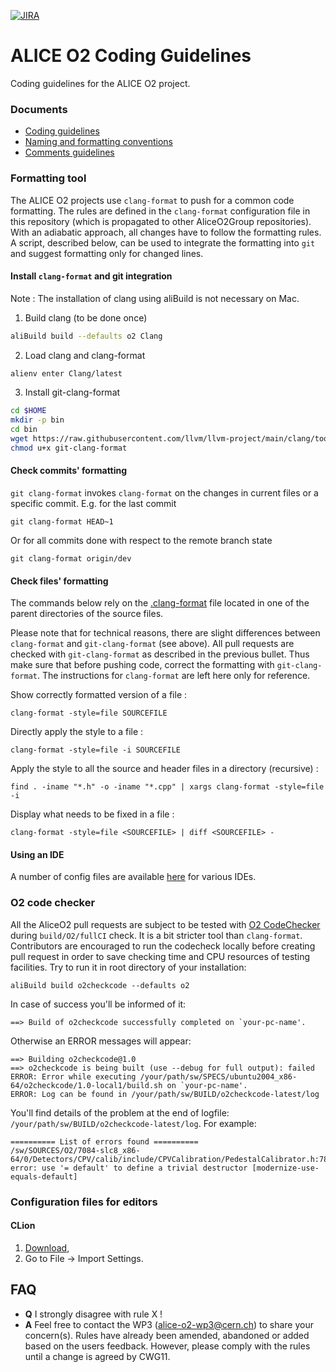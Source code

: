 [![JIRA](https://img.shields.io/badge/JIRA-Report%20issue-blue.svg)](https://alice.its.cern.ch/jira/secure/CreateIssue.jspa?pid=11201&issuetype=1)

# ALICE O2 Coding Guidelines
Coding guidelines for the ALICE O2 project.

### Documents

* [Coding guidelines](https://rawgit.com/AliceO2Group/CodingGuidelines/master/coding_guidelines.html)
* [Naming and formatting conventions](https://rawgit.com/AliceO2Group/CodingGuidelines/master/naming_formatting.html)
* [Comments guidelines](https://rawgit.com/AliceO2Group/CodingGuidelines/master/comments_guidelines.html)

### Formatting tool
The ALICE O2 projects use `clang-format` to push for a common code formatting. The rules are defined in
the `clang-format` configuration file in this repository (which is propagated to other AliceO2Group repositories). With an adiabatic
approach, all changes have to follow the formatting rules. A script, described below, can be
used to integrate the formatting into `git` and suggest formatting only for
changed lines.

#### Install `clang-format` and git integration

Note : The installation of clang using aliBuild is not necessary on Mac.

1. Build clang (to be done once)
```bash
aliBuild build --defaults o2 Clang
```
2. Load clang and clang-format
```bash
alienv enter Clang/latest
```
3. Install git-clang-format
```bash
cd $HOME
mkdir -p bin
cd bin
wget https://raw.githubusercontent.com/llvm/llvm-project/main/clang/tools/clang-format/git-clang-format
chmod u+x git-clang-format
```

#### Check commits' formatting
`git clang-format` invokes `clang-format` on the changes in current files
or a specific commit. E.g. for the last commit
```
git clang-format HEAD~1
```

Or for all commits done with respect to the remote branch state
```
git clang-format origin/dev
```

#### Check files' formatting

The commands below rely on the [.clang-format](.clang-format) file located in one of the parent
directories of the source files.

Please note that for technical reasons, there are slight differences between `clang-format` and `git-clang-format` (see above). All pull requests are checked with `git-clang-format` as described in the previous bullet. Thus make sure that before pushing code, correct the formatting with `git-clang-format`. The instructions for `clang-format` are left here only for reference.

Show correctly formatted version of a file :
```
clang-format -style=file SOURCEFILE
```

Directly apply the style to a file :
```
clang-format -style=file -i SOURCEFILE
```

Apply the style to all the source and header files in a directory (recursive) :

```
find . -iname "*.h" -o -iname "*.cpp" | xargs clang-format -style=file -i
```

Display what needs to be fixed in a file :
```
clang-format -style=file <SOURCEFILE> | diff <SOURCEFILE> -
```

#### Using an IDE
A number of config files are available [here](https://github.com/AliceO2Group/CodingGuidelines) for various IDEs.

### O2 code checker
All the AliceO2 pull requests are subject to be tested with [O2 CodeChecker](https://github.com/AliceO2Group/O2CodeChecker#readme) during  `build/O2/fullCI` check. It is a bit stricter tool than `clang-format`. Contributors are encouraged to run the codecheck locally before creating pull request in order to save checking time and CPU resources of testing facilities. Try to run it in root directory of your installation:
```
aliBuild build o2checkcode --defaults o2
```
In case of success you'll be informed of it:
```
==> Build of o2checkcode successfully completed on `your-pc-name'.
```
Otherwise an ERROR messages will appear:
```
==> Building o2checkcode@1.0
==> o2checkcode is being built (use --debug for full output): failed
ERROR: Error while executing /your/path/sw/SPECS/ubuntu2004_x86-64/o2checkcode/1.0-local1/build.sh on `your-pc-name'.
ERROR: Log can be found in /your/path/sw/BUILD/o2checkcode-latest/log
```
You'll find details of the problem at the end of logfile: `/your/path/sw/BUILD/o2checkcode-latest/log`. For example:
```
========== List of errors found ==========
/sw/SOURCES/O2/7084-slc8_x86-64/0/Detectors/CPV/calib/include/CPVCalibration/PedestalCalibrator.h:78:3: error: use '= default' to define a trivial destructor [modernize-use-equals-default]
```

### Configuration files for editors

#### CLion
1. [Download](https://github.com/AliceO2Group/CodingGuidelines/raw/master/settings-o2-codestyle-clion.jar),
2. Go to File -> Import Settings.

## FAQ
* __Q__ I strongly disagree with rule X !
* __A__ Feel free to contact the WP3 (alice-o2-wp3@cern.ch) to share your concern(s). Rules have already been amended, abandoned or added based on the users feedback. However, please comply with the rules until a change is agreed by CWG11.

